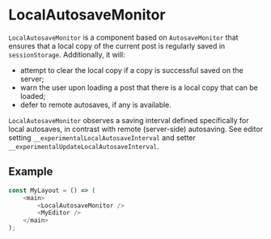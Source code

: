 # LocalAutosaveMonitor

`LocalAutosaveMonitor` is a component based on `AutosaveMonitor` that ensures that a local copy of the current post is regularly saved in `sessionStorage`. Additionally, it will:

- attempt to clear the local copy if a copy is successful saved on the server;
- warn the user upon loading a post that there is a local copy that can be loaded;
- defer to remote autosaves, if any is available.

`LocalAutosaveMonitor` observes a saving interval defined specifically for local autosaves, in contrast with remote (server-side) autosaving. See editor setting `__experimentalLocalAutosaveInterval` and setter `__experimentalUpdateLocalAutosaveInterval`.

## Example

```js
const MyLayout = () => (
	<main>
		<LocalAutosaveMonitor />
		<MyEditor />
	</main>
);
```
